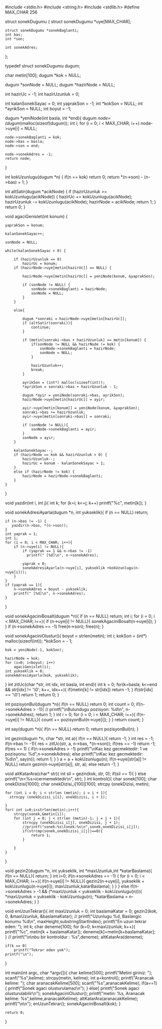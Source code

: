 #include <stdio.h>
#include <string.h>
#include <stdlib.h>
#define MAX_CHAR 256

struct sonekDugumu {
    struct sonekDugumu *uye[MAX_CHAR];

    struct sonekDugumu *sonekBaglanti;
    int bas;
    int *son;

    int sonekAdres;
};

typedef struct sonekDugumu dugum;

char metin[100];
dugum *kok = NULL;


dugum *sonNode = NULL;
dugum *hazirNode = NULL;

int hazirUc = -1;
int hazirUzunluk = 0;

int kalanSonekSayac = 0;
int yaprakSon = -1;
int *kokSon = NULL;
int *ayrikSon = NULL;
int boyut = -1;

dugum *yeniNode(int basla, int *end){
    dugum *node=(dugum*)malloc(sizeof(dugum));
    int i;
    for (i = 0; i < MAX_CHAR; i++)
          node->uye[i] = NULL;

    node->sonekBaglanti = kok;
    node->bas = basla;
    node->son = end;

    node->sonekAdres = -1;
    return node;
}

int kokUzunlugu(dugum *n) {
    if(n == kok)
        return 0;
    return *(n->son) - (n->bas) + 1;
}

int altSatir(dugum *acikNode)
{
    if (hazirUzunluk >= kokUzunlugu(acikNode))
    {
        hazirUc += kokUzunlugu(acikNode);
        hazirUzunluk -= kokUzunlugu(acikNode);
        hazirNode = acikNode;
        return 1;
    }
    return 0;
}

void agaciGenislet(int konum)
{

    yaprakSon = konum;

    kalanSonekSayac++;

    sonNode = NULL;

    while(kalanSonekSayac > 0) {

        if (hazirUzunluk == 0)
            hazirUc = konum;
        if (hazirNode->uye[metin[hazirUc]] == NULL) {

            hazirNode->uye[metin[hazirUc]] = yeniNode(konum, &yaprakSon);

            if (sonNode != NULL) {
                sonNode->sonekBaglanti = hazirNode;
                sonNode = NULL;
            }
        }

        else{

            dugum *sonraki = hazirNode->uye[metin[hazirUc]];
            if (altSatir(sonraki)){
                continue;
            }

            if (metin[sonraki->bas + hazirUzunluk] == metin[konum]) {
                if(sonNode != NULL && hazirNode != kok) {
                    sonNode->sonekBaglanti = hazirNode;
                    sonNode = NULL;
                }

                hazirUzunluk++;
                break;
            }

            ayrikSon = (int*) malloc(sizeof(int));
            *ayrikSon = sonraki->bas + hazirUzunluk - 1;

            dugum *ayir = yeniNode(sonraki->bas, ayrikSon);
            hazirNode->uye[metin[hazirUc]] = ayir;

            ayir->uye[metin[konum]] = yeniNode(konum, &yaprakSon);
            sonraki->bas += hazirUzunluk;
            ayir->uye[metin[sonraki->bas]] = sonraki;

            if (sonNode != NULL){
                sonNode->sonekBaglanti = ayir;
            }
            sonNode = ayir;
        }

        kalanSonekSayac--;
        if (hazirNode == kok && hazirUzunluk > 0) {
            hazirUzunluk--;
            hazirUc = konum - kalanSonekSayac + 1;
        }
        else if (hazirNode != kok) {
            hazirNode = hazirNode->sonekBaglanti;
        }
    }
}

void yazdir(int i, int j){
    int k;
    for (k=i; k<=j; k++)
        printf("%c", metin[k]);
}

void sonekAdresiAyarla(dugum *n, int yukseklik){
    if (n == NULL)  return;

    if (n->bas != -1) {
       yazdir(n->bas, *(n->son));
    }
    int yaprak = 1;
    int i;
    for (i = 0; i < MAX_CHAR; i++){
        if (n->uye[i] != NULL){
            if (yaprak == 1 && n->bas != -1)
              printf(" [%d]\n", n->sonekAdres);

            yaprak = 0;
            sonekAdresiAyarla(n->uye[i], yukseklik +kokUzunlugu(n->uye[i]));
        }
    }
    if (yaprak == 1){
        n->sonekAdres = boyut - yukseklik;
        printf(" [%d]\n", n->sonekAdres);
    }
}

void sonekAgaciniBosalt(dugum *n){
    if (n == NULL)
        return;
    int i;
    for (i = 0; i < MAX_CHAR; i++){
        if (n->uye[i] != NULL){
            sonekAgaciniBosalt(n->uye[i]);
        }
    }
    if (n->sonekAdres == -1)
        free(n->son);
    free(n);
}

void sonekAgaciniOlustur(){
    boyut = strlen(metin);
    int i;
    kokSon = (int*) malloc(sizeof(int));
    *kokSon = - 1;

    kok = yeniNode(-1, kokSon);

    hazirNode = kok;
    for (i=0; i<boyut; i++)
        agaciGenislet(i);
    int yukseklik = 0;
    sonekAdresiAyarla(kok, yukseklik);
}
int zitUc(char *str, int idx, int basla, int end){
    int k = 0;
    for(k=basla; k<=end && str[idx] != '\0'; k++, idx++){
        if(metin[k] != str[idx])
            return -1;
    }
    if(str[idx] == '\0')
        return 1;
    return 0;
}

int pozisyonBul(dugum *n){
    if(n == NULL)
        return 0;
    int count = 0;
    if(n->sonekAdres > -1){
      //  printf("\nBulundugu pozisyon: %d\n", n->sonekAdres);
        return 1;
    }
    int i = 0;
    for (i = 0; i < MAX_CHAR; i++){
        if(n->uye[i] != NULL){
            count += pozisyonBul(n->uye[i]);
        }
    }
    return count;
}

int say(dugum *n){
    if(n == NULL)
        return 0;
    return pozisyonBul(n);
}

int gezin(dugum *n, char *str, int a){
    if(n == NULL){
        return -1;
    }
    int res = -1;
    if(n->bas != -1){
        res = zitUc(str, a, n->bas, *(n->son));
        if(res == -1)
            return -1;
        if(res == 1) {
            if(n->sonekAdres > -1)
                printf("\nKac kez gecmektedir: 1 ve pozisyonu: %d",n->sonekAdres);
            else
                printf("\nKac kez gecmektedir: %d\n", say(n));
            return 1;
        }
    }
    a = a + kokUzunlugu(n);
    if(n->uye[str[a]] != NULL)
        return gezin(n->uye[str[a]], str, a);
    else
        return -1;
}

void altKatarAra(char* str){
    int sil = gezin(kok, str, 0);
    if(sil == 1){
      }
    else
        printf("\n<%s>icermemektedir\n", str);
}
int kontrol(){
    char sonek[100];
    char onekDizisi[1000];
    char onekDizisi_i[100][100];
    strcpy (onekDizisi, metin);

    for (int i = 0; i < strlen (metin); i = i + 1){
      strncpy (onekDizisi_i[i], onekDizisi, i + 1);

    }
    for( int i=0;i<strlen(metin);i++){
        strcpy(sonek,&metin[i]);
        for (int j = 0; j < strlen (metin)-1; j = j + 1){
            strncpy (onekDizisi_i[j], onekDizisi, j + 1);
            //printf("sonek:%s\tonek:%s\n",sonek,onekDizisi_i[j]);
            if(strcmp(sonek,onekDizisi_i[j])==0){
                return 1;
            }

        }
    }
}

void gezin2(dugum *n, int yukseklik, int *maxUzunluk,int  *katarBaslama){
    if(n == NULL){
        return;
    }
    int i=0;
    if(n->sonekAdres == -1) {
        for (i = 0; i < MAX_CHAR; i++){
            if(n->uye[i] != NULL){
                gezin2(n->uye[i], yukseklik + kokUzunlugu(n->uye[i]), maxUzunluk,katarBaslama);
            }
        }
    }
    else if(n->sonekAdres > -1 && (*maxUzunluk < yukseklik - kokUzunlugu(n))){
        *maxUzunluk = yukseklik - kokUzunlugu(n);
        *katarBaslama = n->sonekAdres;
    }
}


void enUzunTekrar(){
    int maxUzunluk = 0;
    int baslamaKatar = 0;
    gezin2(kok, 0, &maxUzunluk, &baslamaKatar);
   // printf("Uzunlugu %d, Baslangic konumu %d\n", maxHeight,substringStartIndex);
    printf("En uzun tekrar eden: ");
    int k;
    char deneme[100];
    for (k=0; k<maxUzunluk; k++){
        printf("%c", metin[k + baslamaKatar]);
        deneme[k]=metin[k+baslamaKatar];
    }
   // printf("\n\nbu bir kontroldur : %s",deneme);
    altKatarAra(deneme);

    if(k == 0)
        printf("Tekrar eden yok");
    printf("\n");
}


int main(int argc, char *argv[]){
    char kelime[500];
    printf("Metini giriniz: ");
    scanf("%s",kelime);
    strcpy(metin, kelime);
    int a=kontrol();
    printf("Aranacak kelime: ");
    char aranacakKelime[500];
    scanf("%s",aranacakKelime);
    if(a==1){
        printf("Sonek agaci olusturulamaz\n");
    }
    else{
        printf("Sonek agaci olusturulabilir\n");
        sonekAgaciniOlustur();
        printf("metin: %s, Aranacak kelime: %s",kelime,aranacakKelime);
        altKatarAra(aranacakKelime);
        printf("\n\n");
        enUzunTekrar();
        sonekAgaciniBosalt(kok);
    }

    return 0;
}
